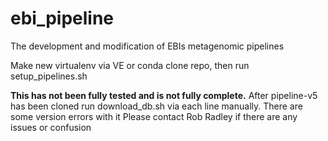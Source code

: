 # ebi_pipeline
The development and modification of EBIs metagenomic pipelines

Make new virtualenv via VE or conda
clone repo, then run setup_pipelines.sh

**This has not been fully tested and is not fully complete.**
After pipeline-v5 has been cloned run download_db.sh via each line manually. There are some version errors with it
Please contact Rob Radley if there are any issues or confusion
